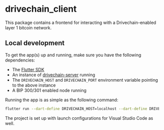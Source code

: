 # drivechain_client

This package contains a frontend for interacting with a Drivechain-enabled layer 1 bitcoin network.

## Local development

To get the app(s) up and running, make sure you have the following dependencies:

* The [Flutter SDK](https://flutter.dev)
* An instance of [drivechain-server](../../drivechain-server) running
* The `DRIVECHAIN_HOST` and `DRIVECHAIN_PORT` environment variable pointing to the above instance
* A BIP 300/301 enabled node running

Running the app is as simple as the following command:

```bash
flutter run --dart-define DRIVECHAIN_HOST=localhost --dart-define DRIVECHAIN_PORT=8080
```

The project is set up with launch configurations for Visual Studio Code as well.